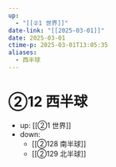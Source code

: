```yaml
---
up:
  - "[[②1 世界]]"
date-link: "[[2025-03-01]]"
date: 2025-03-01
ctime-p: 2025-03-01T13:05:35
aliases:
  - 西半球
---
```


# ②12 西半球

- up: [[②1 世界]]
- down:	
	- [[②128 南半球]]
	- [[②129 北半球]]
	
